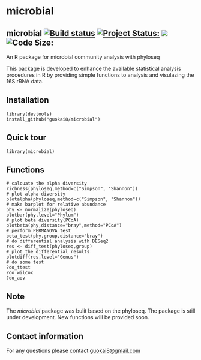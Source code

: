 # microbial
## microbial <a href="https://travis-ci.org/guokai8/microbial"><img src="https://travis-ci.org/guokai8/microbial.svg" alt="Build status"></a>  [![Project Status:](http://www.repostatus.org/badges/latest/active.svg)](http://www.repostatus.org/#active)  [![](https://img.shields.io/badge/devel%20version-0.0.3-green.svg)](https://github.com/guokai8/microbial)  ![Code Size:](https://img.shields.io/github/languages/code-size/guokai8/microbial)
An R package for microbial community analysis with phyloseq

This package is developed to enhance the available statistical analysis procedures in R by providing simple functions to analysis and visulazing the 16S rRNA data. 

## Installation
```
library(devtools)
install_github("guokai8/microbial")
``` 
## Quick tour
```{r} 
library(microbial)
```   
## Functions
```
# calcuate the alpha diversity 
richness(phyloseq,method=c("Simpson", "Shannon"))
# plot alpha diversity
plotalpha(phyloseq,method=c("Simpson", "Shannon"))
# make barplot for relative abundance
phy <- normalize(phyloseq)
plotbar(phy,level="Phylum")
# plot beta diversity(PCoA)
plotbeta(phy,distance="bray",method="PCoA")
# perform PERMANOVA test
beta_test(phy,group,distance="bray")
# do differential analysis with DESeq2
res <- diff_test(phyloseq,group)
# plot the differential results
plotdiff(res,level="Genus")
# do some test
?do_ttest
?do_wilcox
?do_aov
```
## Note
The _microbial_ package was bulit based on the phyloseq. The package is still under development. New functions will be provided soon.

## Contact information

For any questions please contact guokai8@gmail.com
